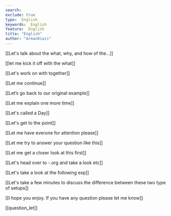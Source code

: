 ```yaml
---
search:
exclude: true
type:  English
keywords:  English
feature:  English
title: "English"
author: "ArmanRiazi"
---
```


[[Let's talk about the what, why, and how of the...]]

[[let me kick it off with the what]]

[[Let's work on with together]]

[[Let me continue]]

[[Let’s go back to our original example]]

[[Let me explain one more time]]

[[Let's called a Day]]

[[Let's get to the point]]

[[Let me have everone for attention please]]

[[Let me try to answer your question like this]]


[[Let me get a closer look at this first]]

[[Let's head over to -.org and take a look etc]]

[[Let's take a look at the following exp]]

[[Let's take a few  minutes to discuss the difference between these two type of setups]]

[[I hope you enjoy. If you have any question please let me know]]



[[question_let]]